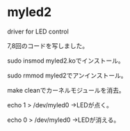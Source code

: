 # myled2
driver for LED control

7,8回のコードを写しました。

sudo insmod myled2.koでインストール。

sudo rmmod myled2でアンインストール。

make cleanでカーネルモジュールを消去。

echo 1 > /dev/myled0
→LEDが点く。

echo 0 > /dev/myled0
→LEDが消える。
